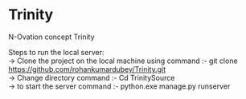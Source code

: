 # Trinity
N-Ovation concept Trinity <br />

Steps to run the local server: <br />
-> Clone the project on the local machine using command :- git clone https://github.com/rohankumardubey/Trinity.git  <br />
-> Change directory command :- Cd TrinitySource <br />
-> to start the server command :- python.exe manage.py runserver <br />
